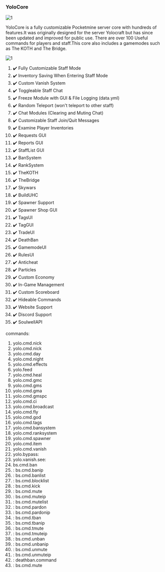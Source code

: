 ### YoloCore

![1](https://github.com/callumrawlinson/YoloCore/blob/main/images/title.png)  

YoloCore is a fully customizable Pocketmine server core with hundreds of features.It was originally designed for the server Yolocraft but has since been updated and improved for public use. There are over 100 Useful commands for players and staff.This core also includes a gamemodes such as The KOTH and The Bridge.

![1](https://github.com/callumrawlinson/YoloCore/blob/main/images/features.png)  

1.  ✔️ Fully Customizable Staff Mode   
2.  ✔️ Inventory Saving When Entering Staff Mode   
3.  ✔️ Custom Vanish System   
4.  ✔️ Toggleable Staff Chat   
5.  ✔️ Freeze Module with GUI & File Logging (data.yml)   
6.  ✔️ Random Teleport (won't teleport to other staff)   
7.  ✔️ Chat Modules (Clearing and Muting Chat)   
8.  ✔️ Customizable Staff Join/Quit Messages   
9.  ✔️ Examine Player Inventories  
10. ✔️ Requests GUI  
11. ✔️ Reports GUI  
12. ✔️ StaffList GUI  
13. ✔️ BanSystem  
14. ✔️ RankSystem  
15. ✔️ TheKOTH  
16. ✔️ TheBridge  
17. ✔️ Skywars   
18. ✔️ BuildUHC   
19. ✔️ Spawner Support  
20. ✔️ Spawner Shop GUI  
21. ✔️ TagsUI   
22. ✔️ TagGUI    
23. ✔️ TradeUI  
24. ✔️ DeathBan  
25. ✔️ GamemodeUI  
26. ✔️ RulesUI  
27. ✔️ Anticheat  
28. ✔️ Particles  
29. ✔️ Custom Economy  
30. ✔️ In-Game Management  
31. ✔️ Custom Scoreboard  
32. ✔️ Hideable Commands  
33. ✔️ Website Support  
34. ✔️ Discord Support  
35. ✔️ SoulwellAPI  


commands:
1.  yolo.cmd.nick
2.  yolo.cmd.nick
3.  yolo.cmd.day
4. yolo.cmd.night
5.  yolo.cmd.effects
6.  yolo.feed
7.   yolo.cmd.heal
8.  yolo.cmd.gmc
9. yolo.cmd.gms
10.   yolo.cmd.gma
11.   yolo.cmd.gmspc
12.  yolo.cmd.ci
13.  yolo.cmd.broadcast
14.  yolo.cmd.fly
15. yolo.cmd.god
16.  yolo.cmd.tags
17. yolo.cmd.bansystem
18. yolo.cmd.ranksystem
19. yolo.cmd.spawner
20. yolo.cmd.item
21.  yolo.cmd.vanish
22. yolo.bypass:
23.  yolo.vanish.see:
24.  bs.cmd.ban
25. : bs.cmd.banip 
26. : bs.cmd.banlist 
27. : bs.cmd.blocklist 
28. : bs.cmd.kick 
29. : bs.cmd.mute 
30. : bs.cmd.muteip
31. : bs.cmd.mutelist 
32. : bs.cmd.pardon 
33. : bs.cmd.pardonip
34. : bs.cmd.tban
35. : bs.cmd.tbanip
36. : bs.cmd.tmute
37. : bs.cmd.tmuteip 
38. : bs.cmd.unban
39. : bs.cmd.unbanip
40. : bs.cmd.unmute 
41. : bs.cmd.unmuteip 
42. : deathban.command 
43. : bs.cmd.mute
